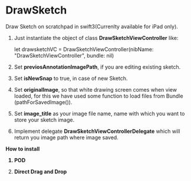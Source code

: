 # DrawSketch
Draw Sketch on scratchpad in swift3(Currenlty available for iPad only).  

1. Just instantiate the object of class <b>DrawSketchViewController</b> like:

      let drawsketchVC = DrawSketchViewController(nibName: "DrawSketchViewController", bundle: nil)

2. Set <b>previosAnnotationImagePath</b>, if you are editing existing sketch.

3. Set <b>isNewSnap</b> to true, in case of new Sketch.

4. Set <b>originalImage</b>, so that white drawing screen comes when view loaded, for this we have used some function to load files from Bundle (pathForSavedImage()).

5. Set <b>image_title</b> as your image file name, name with which you want to store your sketch image.

6. Implement delegate <b>DrawSketchViewControllerDelegate</b> which will return you image path where image saved.

<b> How to install

1. POD 

2. Direct Drag and Drop </b>
